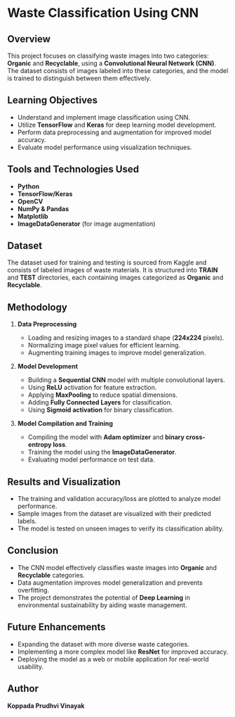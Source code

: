 # Waste Classification Using CNN

## Overview
This project focuses on classifying waste images into two categories: **Organic** and **Recyclable**, using a **Convolutional Neural Network (CNN)**. The dataset consists of images labeled into these categories, and the model is trained to distinguish between them effectively.

## Learning Objectives
- Understand and implement image classification using CNN.
- Utilize **TensorFlow** and **Keras** for deep learning model development.
- Perform data preprocessing and augmentation for improved model accuracy.
- Evaluate model performance using visualization techniques.

## Tools and Technologies Used
- **Python**
- **TensorFlow/Keras**
- **OpenCV**
- **NumPy & Pandas**
- **Matplotlib**
- **ImageDataGenerator** (for image augmentation)

## Dataset
The dataset used for training and testing is sourced from Kaggle and consists of labeled images of waste materials. It is structured into **TRAIN** and **TEST** directories, each containing images categorized as **Organic** and **Recyclable**.

## Methodology
1. **Data Preprocessing**
   - Loading and resizing images to a standard shape (**224x224** pixels).
   - Normalizing image pixel values for efficient learning.
   - Augmenting training images to improve model generalization.
   
2. **Model Development**
   - Building a **Sequential CNN** model with multiple convolutional layers.
   - Using **ReLU** activation for feature extraction.
   - Applying **MaxPooling** to reduce spatial dimensions.
   - Adding **Fully Connected Layers** for classification.
   - Using **Sigmoid activation** for binary classification.
   
3. **Model Compilation and Training**
   - Compiling the model with **Adam optimizer** and **binary cross-entropy loss**.
   - Training the model using the **ImageDataGenerator**.
   - Evaluating model performance on test data.

## Results and Visualization
- The training and validation accuracy/loss are plotted to analyze model performance.
- Sample images from the dataset are visualized with their predicted labels.
- The model is tested on unseen images to verify its classification ability.

## Conclusion
- The CNN model effectively classifies waste images into **Organic** and **Recyclable** categories.
- Data augmentation improves model generalization and prevents overfitting.
- The project demonstrates the potential of **Deep Learning** in environmental sustainability by aiding waste management.

## Future Enhancements
- Expanding the dataset with more diverse waste categories.
- Implementing a more complex model like **ResNet** for improved accuracy.
- Deploying the model as a web or mobile application for real-world usability.

## Author
**Koppada Prudhvi Vinayak**
